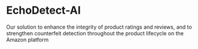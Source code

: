 # EchoDetect-AI
Our solution to enhance the integrity of product ratings and reviews, and to strengthen counterfeit detection throughout the product lifecycle on the Amazon platform
